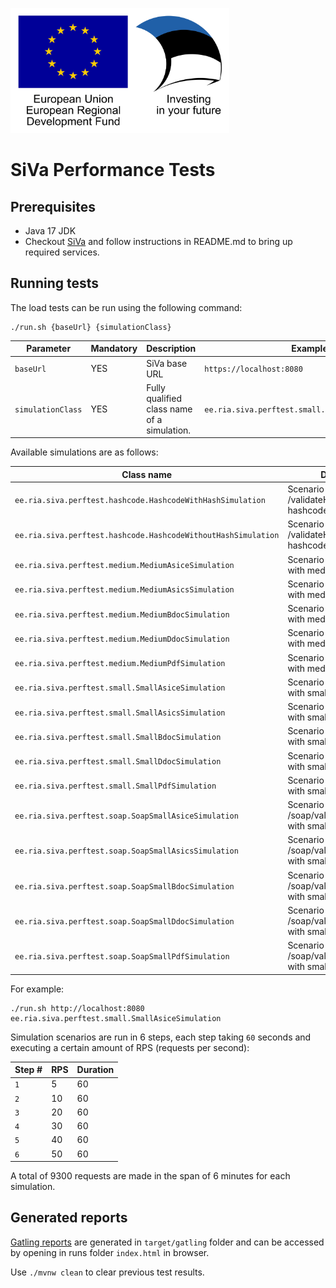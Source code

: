 <img src="doc/img/eu_regional_development_fund_horizontal.jpg" width="350" height="200" alt="European Union European Regional Development Fund"></img>

# SiVa Performance Tests

## Prerequisites

* Java 17 JDK
* Checkout [SiVa](https://github.com/open-eid/SiVa) and follow instructions in README.md to bring up required services.

## Running tests

The load tests can be run using the following command:

```Shell
./run.sh {baseUrl} {simulationClass}
```

| Parameter | Mandatory | Description | Example |
| --------- | --------- | ----------- | ------- |
| `baseUrl` | YES | SiVa base URL | `https://localhost:8080` |
| `simulationClass` | YES | Fully qualified class name of a simulation. | `ee.ria.siva.perftest.small.SmallAsiceSimulation` |

Available simulations are as follows:

| Class name                                                    | Description                                                               |
| ------------------------------------------------------------- | ------------------------------------------------------------------------- |
| `ee.ria.siva.perftest.hashcode.HashcodeWithHashSimulation`    | Scenario for POST /validateHashcode with hashcode                         |
| `ee.ria.siva.perftest.hashcode.HashcodeWithoutHashSimulation` | Scenario for POST /validateHashcode without hashcode                      |
| `ee.ria.siva.perftest.medium.MediumAsiceSimulation`           | Scenario for POST /validate with medium sized `.asice`                    |
| `ee.ria.siva.perftest.medium.MediumAsicsSimulation`           | Scenario for POST /validate with medium sized `.asics`                    |
| `ee.ria.siva.perftest.medium.MediumBdocSimulation`            | Scenario for POST /validate with medium sized `.bdoc`                     |
| `ee.ria.siva.perftest.medium.MediumDdocSimulation`            | Scenario for POST /validate with medium sized `.ddoc`                     |
| `ee.ria.siva.perftest.medium.MediumPdfSimulation`             | Scenario for POST /validate with medium sized `.pdf`                      |
| `ee.ria.siva.perftest.small.SmallAsiceSimulation`             | Scenario for POST /validate with small sized `.asice`                     |
| `ee.ria.siva.perftest.small.SmallAsicsSimulation`             | Scenario for POST /validate with small sized `.asics`                     |
| `ee.ria.siva.perftest.small.SmallBdocSimulation`              | Scenario for POST /validate with small sized `.bdoc`                      |
| `ee.ria.siva.perftest.small.SmallDdocSimulation`              | Scenario for POST /validate with small sized `.ddoc`                      |
| `ee.ria.siva.perftest.small.SmallPdfSimulation`               | Scenario for POST /validate with small sized `.pdf`                       |
| `ee.ria.siva.perftest.soap.SoapSmallAsiceSimulation`          | Scenario for POST /soap/validationWebService with small sized `.asice`    |
| `ee.ria.siva.perftest.soap.SoapSmallAsicsSimulation`          | Scenario for POST /soap/validationWebService with small sized `.asics`    |
| `ee.ria.siva.perftest.soap.SoapSmallBdocSimulation`           | Scenario for POST /soap/validationWebService with small sized `.bdoc`     |
| `ee.ria.siva.perftest.soap.SoapSmallDdocSimulation`           | Scenario for POST /soap/validationWebService with small sized `.ddoc`     |
| `ee.ria.siva.perftest.soap.SoapSmallPdfSimulation`            | Scenario for POST /soap/validationWebService with small sized `.pdf`      |

For example: 

```Shell
./run.sh http://localhost:8080 ee.ria.siva.perftest.small.SmallAsiceSimulation
```

Simulation scenarios are run in 6 steps, each step taking `60` seconds and executing a certain amount of RPS (requests per second):

| Step # | RPS | Duration |
| ------ | --- | -------- |
| `1`    | 5   | 60       |
| `2`    | 10  | 60       |
| `3`    | 20  | 60       |
| `4`    | 30  | 60       |
| `5`    | 40  | 60       |
| `6`    | 50  | 60       |

A total of 9300 requests are made in the span of 6 minutes for each simulation.

## Generated reports

[Gatling reports](https://gatling.io/docs/gatling/reference/current/stats/reports/) are generated in `target/gatling`
folder and can be accessed by opening in runs folder `index.html` in browser.

Use `./mvnw clean` to clear previous test results.
